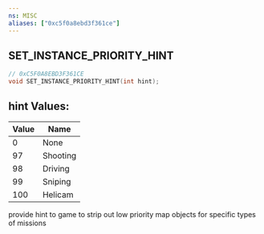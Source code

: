 ```yaml
---
ns: MISC
aliases: ["0xc5f0a8ebd3f361ce"]
---
```

## SET_INSTANCE_PRIORITY_HINT

```c
// 0xC5F0A8EBD3F361CE
void SET_INSTANCE_PRIORITY_HINT(int hint);
```

## hint Values:
| Value | Name |
| --- | --- |
| 0 | None |
| 97 | Shooting |
| 98 | Driving |
| 99 | Sniping |
| 100 | Helicam |


provide hint to game to strip out low priority map objects for specific types of missions

